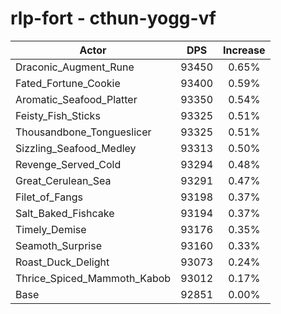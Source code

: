 # rlp-fort - cthun-yogg-vf
| Actor | DPS | Increase |
|---|:---:|:---:|
|Draconic_Augment_Rune|93450|0.65%|
|Fated_Fortune_Cookie|93400|0.59%|
|Aromatic_Seafood_Platter|93350|0.54%|
|Feisty_Fish_Sticks|93325|0.51%|
|Thousandbone_Tongueslicer|93325|0.51%|
|Sizzling_Seafood_Medley|93313|0.50%|
|Revenge_Served_Cold|93294|0.48%|
|Great_Cerulean_Sea|93291|0.47%|
|Filet_of_Fangs|93198|0.37%|
|Salt_Baked_Fishcake|93194|0.37%|
|Timely_Demise|93176|0.35%|
|Seamoth_Surprise|93160|0.33%|
|Roast_Duck_Delight|93073|0.24%|
|Thrice_Spiced_Mammoth_Kabob|93012|0.17%|
|Base|92851|0.00%|
